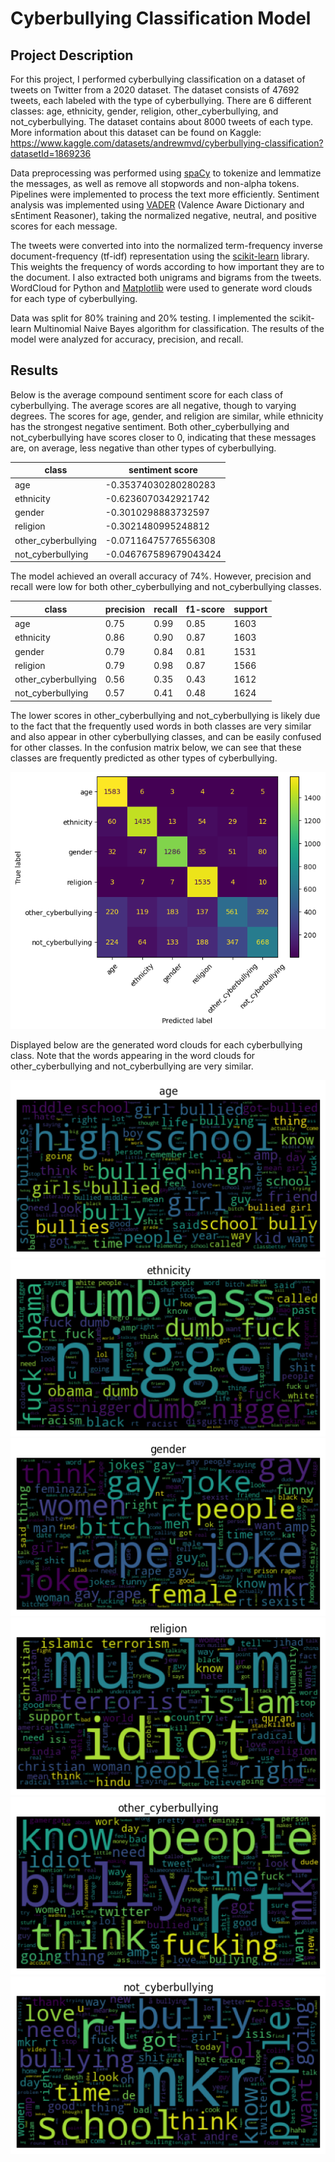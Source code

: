 # Cyberbullying Classification Model

## Project Description

For this project, I performed cyberbullying classification on a dataset of tweets on Twitter from a 2020 dataset. The dataset consists of 47692 tweets, each labeled with the type of cyberbullying. There are 6 different classes: age, ethnicity, gender, religion, other_cyberbullying, and not_cyberbullying. The dataset contains about 8000 tweets of each type. More information about this dataset can be found on Kaggle: https://www.kaggle.com/datasets/andrewmvd/cyberbullying-classification?datasetId=1869236

Data preprocessing was performed using [spaCy](https://spacy.io/) to tokenize and lemmatize the messages, as well as remove all stopwords and non-alpha tokens. Pipelines were implemented to process the text more efficiently. Sentiment analysis was implemented using [VADER](https://github.com/cjhutto/vaderSentiment) (Valence Aware Dictionary and sEntiment Reasoner), taking the normalized negative, neutral, and positive scores for each message.

The tweets were converted into into the normalized term-frequency inverse document-frequency (tf-idf) representation using the [scikit-learn](https://scikit-learn.org/stable/) library. This weights the frequency of words according to how important they are to the document. I also extracted both unigrams and bigrams from the tweets. WordCloud for Python and [Matplotlib](https://matplotlib.org/) were used to generate word clouds for each type of cyberbullying.

Data was split for 80% training and 20% testing. I implemented the scikit-learn Multinomial Naive Bayes algorithm for classification. The results of the model were analyzed for accuracy, precision, and recall.

## Results

Below is the average compound sentiment score for each class of cyberbullying. The average scores are all negative, though to varying degrees. The scores for age, gender, and religion are similar, while ethnicity has the strongest negative sentiment. Both other_cyberbullying and not_cyberbullying have scores closer to 0, indicating that these messages are, on average, less negative than other types of cyberbullying.

| class | sentiment score |
| --- | --- |
| age | -0.35374030280280283 |
| ethnicity | -0.6236070342921742 |
| gender | -0.3010298883732597 |
| religion | -0.3021480995248812 |
| other_cyberbullying | -0.07116475776556308 |
| not_cyberbullying | -0.046767589679043424 |

The model achieved an overall accuracy of 74%. However, precision and recall were low for both other_cyberbullying and not_cyberbullying classes.

| class | precision | recall | f1-score | support |
| --- | --- | --- | --- | --- |
| age | 0.75 | 0.99 | 0.85 | 1603 |
| ethnicity | 0.86 | 0.90 | 0.87 | 1603 |
| gender | 0.79 | 0.84 | 0.81 | 1531 |
| religion | 0.79 | 0.98 | 0.87 | 1566 |
| other_cyberbullying | 0.56 | 0.35 | 0.43 | 1612 |
| not_cyberbullying | 0.57 | 0.41 | 0.48 | 1624 |

The lower scores in other_cyberbullying and not_cyberbullying is likely due to the fact that the frequently used words in both classes are very similar and also appear in other cyberbullying classes, and can be easily confused for other classes. In the confusion matrix below, we can see that these classes are frequently predicted as other types of cyberbullying.

![confusion matrix for cyberbullying classification model](./images/confusion_matrix.png)

Displayed below are the generated word clouds for each cyberbullying class. Note that the words appearing in the word clouds for other_cyberbullying and not_cyberbullying are very similar.

![word cloud: age](./images/word_cloud_age.png)
![word cloud: age](./images/word_cloud_ethnicity.png)
![word cloud: age](./images/word_cloud_gender.png)
![word cloud: age](./images/word_cloud_religion.png)
![word cloud: age](./images/word_cloud_other_cyberbullying.png)
![word cloud: age](./images/word_cloud_not_cyberbullying.png)
